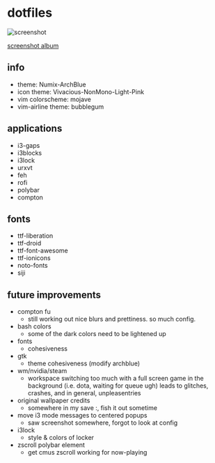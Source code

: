# dotfiles

![screenshot](http://i.imgur.com/PpsgzjO.png)

[screenshot album](https://imgur.com/a/fGqVk)

## info
* theme: Numix-ArchBlue
* icon theme: Vivacious-NonMono-Light-Pink
* vim colorscheme: mojave
* vim-airline theme: bubblegum

## applications
* i3-gaps
* i3blocks
* i3lock
* urxvt
* feh
* rofi 
* polybar 
* compton

## fonts
* ttf-liberation
* ttf-droid
* ttf-font-awesome
* ttf-ionicons
* noto-fonts
* siji<LeftMouse>

## future improvements
* compton fu
  - still working out nice blurs and prettiness. so much config.
* bash colors
  - some of the dark colors need to be lightened up
* fonts
  - cohesiveness
* gtk
  - theme cohesiveness (modify archblue)
* wm/nvidia/steam
  - workspace switching too much with a full screen game in the background (i.e. dota, waiting for queue ugh) leads to glitches, crashes, and in general, unpleasentries 
* original wallpaper credits
  - somewhere in my save :\, fish it out sometime
* move i3 mode messages to centered popups
  -  saw screenshot somewhere, forgot to look at config 
* i3lock
  - style & colors of locker
* zscroll polybar element
  - get cmus zscroll working for now-playing

